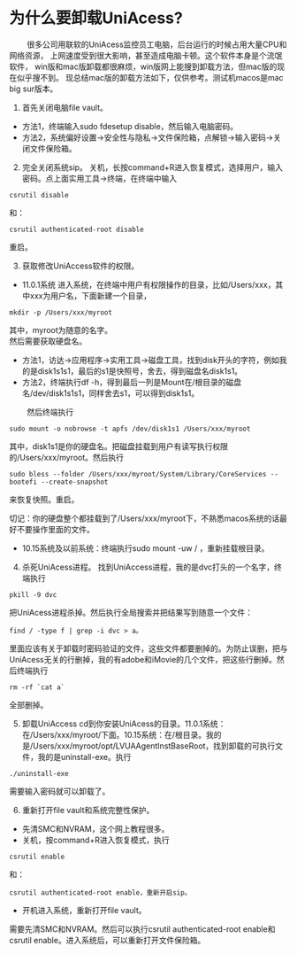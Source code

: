 
# 为什么要卸载UniAcess?
&emsp;&emsp;&nbsp;很多公司用联软的UniAcess监控员工电脑，后台运行的时候占用大量CPU和网络资源，
上网速度受到很大影响，甚至造成电脑卡顿。这个软件本身是个流氓软件，
win版和mac版卸载都很麻烦，win版网上能搜到卸载方法，但mac版的现在似乎搜不到。
现总结mac版的卸载方法如下，仅供参考。测试机macos是mac big sur版本。

1. 首先关闭电脑file vault。
- 方法1，终端输入sudo fdesetup disable，然后输入电脑密码。
- 方法2，系统偏好设置->安全性与隐私->文件保险箱，点解锁->输入密码->关闭文件保险箱。

2. 完全关闭系统sip。
关机，长按command+R进入恢复模式，选择用户，输入密码。点上面实用工具->终端，在终端中输入
```
csrutil disable
```
  
和：
```
csrutil authenticated-root disable
```
  
重启。

3. 获取修改UniAccess软件的权限。
- 11.0.1系统
进入系统，在终端中用户有权限操作的目录，比如/Users/xxx，其中xxx为用户名，下面新建一个目录，
  
```
mkdir -p /Users/xxx/myroot
```
  
其中，myroot为随意的名字。  
然后需要获取硬盘名。
- 方法1，访达->应用程序->实用工具->磁盘工具，找到disk开头的字符，例如我的是disk1s1s1，最后的s1是快照号，舍去，得到磁盘名disk1s1。
- 方法2，终端执行df -h，得到最后一列是Mount在/根目录的磁盘名/dev/disk1s1s1，同样舍去s1，可以得到disk1s1。
  
&emsp;&emsp;&nbsp;然后终端执行
  
```
sudo mount -o nobrowse -t apfs /dev/disk1s1 /Users/xxx/myroot
```

  
其中，disk1s1是你的硬盘名。把磁盘挂载到用户有读写执行权限的/Users/xxx/myroot。然后执行
  
```
sudo bless --folder /Users/xxx/myroot/System/Library/CoreServices --bootefi --create-snapshot
```
  
来恢复快照。重启。
  
切记：你的硬盘整个都挂载到了/Users/xxx/myroot下，不熟悉macos系统的话最好不要操作里面的文件。

- 10.15系统及以前系统：终端执行sudo mount -uw / ，重新挂载根目录。

4. 杀死UniAcess进程。
找到UniAccess进程，我的是dvc打头的一个名字，终端执行
  
```
pkill -9 dvc
```
  
把UniAcess进程杀掉。然后执行全局搜索并把结果写到随意一个文件：
  
```
find / -type f | grep -i dvc > a。
```
  
里面应该有关于卸载时密码验证的文件，这些文件都要删掉的。为防止误删，把与UniAcess无关的行删掉，我的有adobe和iMovie的几个文件，把这些行删掉。然后终端执行
  
```
rm -rf `cat a`
```
  
全部删掉。

5. 卸载UniAccess
cd到你安装UniAcess的目录。11.0.1系统：在/Users/xxx/myroot/下面。10.15系统：在/根目录。我的是/Users/xxx/myroot/opt/LVUAAgentInstBaseRoot，找到卸载的可执行文件，我的是uninstall-exe。执行
  
```
./uninstall-exe
```
  
需要输入密码就可以卸载了。

6. 重新打开file vault和系统完整性保护。
- 先清SMC和NVRAM，这个网上教程很多。
- 关机，按command+R进入恢复模式，执行
  
```
csrutil enable
```
  
和：
  
```
csrutil authenticated-root enable，重新开启sip。
```
  
- 开机进入系统，重新打开file vault。





需要先清SMC和NVRAM。然后可以执行csrutil authenticated-root enable和csrutil enable。进入系统后，可以重新打开文件保险箱。
